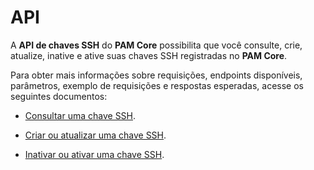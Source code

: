 # API

A **API de chaves SSH** do **PAM Core** possibilita que você consulte, crie, atualize, inative e ative suas chaves SSH registradas no **PAM Core**.

Para obter mais informações sobre requisições, endpoints disponíveis, parâmetros, exemplo de requisições e respostas esperadas, acesse os seguintes documentos:


* [Consultar uma chave SSH](/v3-32/docs/pt/a2a-pam-core-query-an-ssh-key).

* [Criar ou atualizar uma chave SSH](/v3-32/docs/pt/a2a-pam-core-create-or-update-an-ssh-key).

* [Inativar ou ativar uma chave SSH](/v3-32/docs/pt/a2a-pam-core-deactivate-or-activate-an-ssh-key).